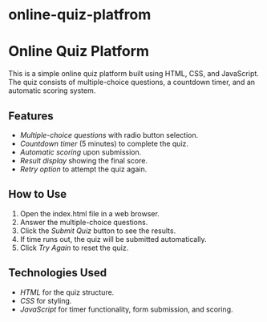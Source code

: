 # online-quiz-platfrom
# Online Quiz Platform

This is a simple online quiz platform built using HTML, CSS, and JavaScript. The quiz consists of multiple-choice questions, a countdown timer, and an automatic scoring system.

## Features

- *Multiple-choice questions* with radio button selection.
- *Countdown timer* (5 minutes) to complete the quiz.
- *Automatic scoring* upon submission.
- *Result display* showing the final score.
- *Retry option* to attempt the quiz again.

## How to Use

1. Open the index.html file in a web browser.
2. Answer the multiple-choice questions.
3. Click the *Submit Quiz* button to see the results.
4. If time runs out, the quiz will be submitted automatically.
5. Click *Try Again* to reset the quiz.

## Technologies Used

- *HTML* for the quiz structure.
- *CSS* for styling.
- *JavaScript* for timer functionality, form submission, and scoring.
